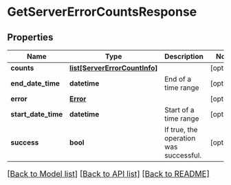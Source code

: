 # GetServerErrorCountsResponse

## Properties
Name | Type | Description | Notes
------------ | ------------- | ------------- | -------------
**counts** | [**list[ServerErrorCountInfo]**](ServerErrorCountInfo.md) |  | [optional] 
**end_date_time** | **datetime** | End of a time range | [optional] 
**error** | [**Error**](Error.md) |  | [optional] 
**start_date_time** | **datetime** | Start of a time range | [optional] 
**success** | **bool** | If true, the operation was successful. | [optional] 

[[Back to Model list]](../README.md#documentation-for-models) [[Back to API list]](../README.md#documentation-for-api-endpoints) [[Back to README]](../README.md)

<style>
     p, ul, ol, li { font-size: 18px !important;}
</style>


